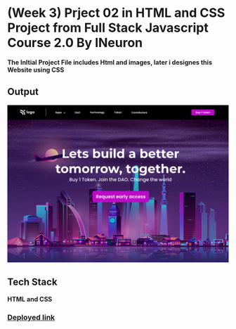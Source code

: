 # (Week 3) Prject 02 in HTML and CSS Project from Full Stack Javascript Course 2.0 By INeuron

**The InItial Project File includes Html and images, later i designes this Website using CSS**

## Output

![Project 02: Crypto Market Output](./output.png)

## Tech Stack

**HTML and CSS**

### [Deployed link]()
